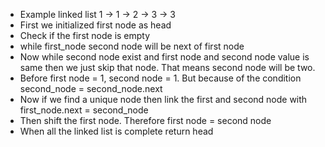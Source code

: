 - Example linked list 1 -> 1 -> 2 -> 3 -> 3
- First we initialized first node as head
- Check if the first node is empty
- while first_node second node will be next of first node
- Now while second node exist and first node and second node value is same then we just skip that node. That means second node will be two.
- Before first node = 1, second node = 1. But because of the condition second_node = second_node.next
- Now if we find a unique node then link the first and second node with first_node.next = second_node
- Then shift the first node. Therefore first node = second node 
- When all the linked list is complete return head 